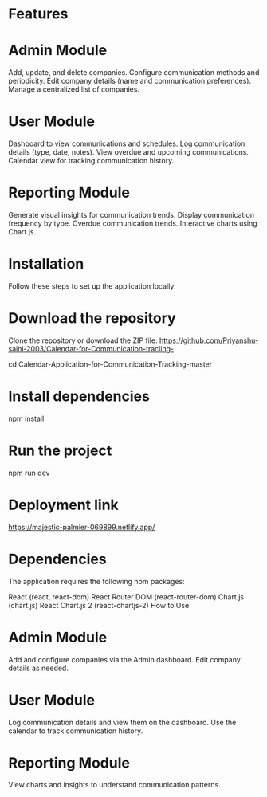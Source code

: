 # Features
# Admin Module

Add, update, and delete companies.
Configure communication methods and periodicity.
Edit company details (name and communication preferences).
Manage a centralized list of companies.
# User Module

Dashboard to view communications and schedules.
Log communication details (type, date, notes).
View overdue and upcoming communications.
Calendar view for tracking communication history.
# Reporting Module

Generate visual insights for communication trends.
Display communication frequency by type.
Overdue communication trends.
Interactive charts using Chart.js.
# Installation
Follow these steps to set up the application locally:

# Download the repository
Clone the repository or download the ZIP file: https://github.com/Priyanshu-saini-2003/Calendar-for-Communication-tracling-

cd Calendar-Application-for-Communication-Tracking-master
# Install dependencies
  npm install
# Run the project
npm run dev
# Deployment link
https://majestic-palmier-069899.netlify.app/
# Dependencies
The application requires the following npm packages:

React (react, react-dom)
React Router DOM (react-router-dom)
Chart.js (chart.js)
React Chart.js 2 (react-chartjs-2)
How to Use
# Admin Module

Add and configure companies via the Admin dashboard.
Edit company details as needed.
# User Module

Log communication details and view them on the dashboard.
Use the calendar to track communication history.
# Reporting Module

View charts and insights to understand communication patterns.

